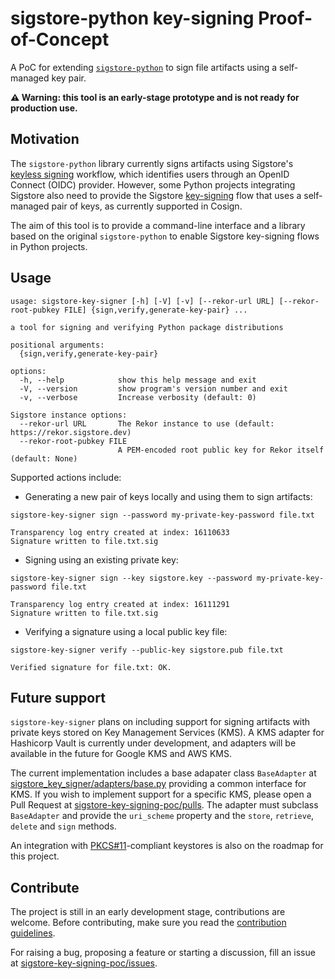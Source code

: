 # sigstore-python key-signing Proof-of-Concept
A PoC for extending [`sigstore-python`](https://github.com/sigstore/sigstore-python) to sign file artifacts using a self-managed key pair.

**:warning: Warning: this tool is an early-stage prototype and is not ready for production use.**

## Motivation

The `sigstore-python` library currently signs artifacts using Sigstore's [keyless signing](https://docs.sigstore.dev/cosign/keyless/) workflow, which identifies users through an OpenID Connect (OIDC) provider.
However, some Python projects integrating Sigstore also need to provide the Sigstore [key-signing](https://docs.sigstore.dev/cosign/sign/) flow that uses a self-managed pair of keys, as currently supported in Cosign.

The aim of this tool is to provide a command-line interface and a library based on the original `sigstore-python` to enable Sigstore key-signing flows in Python projects.

## Usage

```
usage: sigstore-key-signer [-h] [-V] [-v] [--rekor-url URL] [--rekor-root-pubkey FILE] {sign,verify,generate-key-pair} ...

a tool for signing and verifying Python package distributions

positional arguments:
  {sign,verify,generate-key-pair}

options:
  -h, --help            show this help message and exit
  -V, --version         show program's version number and exit
  -v, --verbose         Increase verbosity (default: 0)

Sigstore instance options:
  --rekor-url URL       The Rekor instance to use (default: https://rekor.sigstore.dev)
  --rekor-root-pubkey FILE
                        A PEM-encoded root public key for Rekor itself (default: None)
```

Supported actions include:

- Generating a new pair of keys locally and using them to sign artifacts:

```
sigstore-key-signer sign --password my-private-key-password file.txt

Transparency log entry created at index: 16110633
Signature written to file.txt.sig
```

- Signing using an existing private key:

```
sigstore-key-signer sign --key sigstore.key --password my-private-key-password file.txt

Transparency log entry created at index: 16111291
Signature written to file.txt.sig
```

- Verifying a signature using a local public key file:

```
sigstore-key-signer verify --public-key sigstore.pub file.txt

Verified signature for file.txt: OK.
```

## Future support

`sigstore-key-signer` plans on including support for signing artifacts with private keys stored on Key Management Services (KMS).
A KMS adapter for Hashicorp Vault is currently under development, and adapters will be available in the future for Google KMS and AWS KMS.

The current implementation includes a base adapater class `BaseAdapter` at [sigstore_key_signer/adapters/base.py](https://github.com/mayaCostantini/sigstore-key-signing-poc/blob/main/sigstore_key_signer/adapters/base.py) providing a common interface for KMS.
If you wish to implement support for a specific KMS, please open a Pull Request at [sigstore-key-signing-poc/pulls](https://github.com/mayaCostantini/sigstore-key-signing-poc/pulls). The adapter must subclass `BaseAdapter` and provide the `uri_scheme` property and the `store`, `retrieve`, `delete` and `sign` methods.

An integration with [PKCS#11](https://en.wikipedia.org/wiki/PKCS_11)-compliant keystores is also on the roadmap for this project.

## Contribute

The project is still in an early development stage, contributions are welcome. Before contributing, make sure you read the [contribution guidelines](https://github.com/mayaCostantini/sigstore-key-signing-poc/blob/main/CONTRIBUTING.md).

For raising a bug, proposing a feature or starting a discussion, fill an issue at [sigstore-key-signing-poc/issues](https://github.com/mayaCostantini/sigstore-key-signing-poc/issues).
